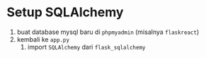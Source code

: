 # Setup SQLAlchemy

1. buat database mysql baru di `phpmyadmin` (misalnya `flaskreact`)
2. kembali ke `app.py`
   1. import `SQLAlchemy` dari `flask_sqlalchemy`

